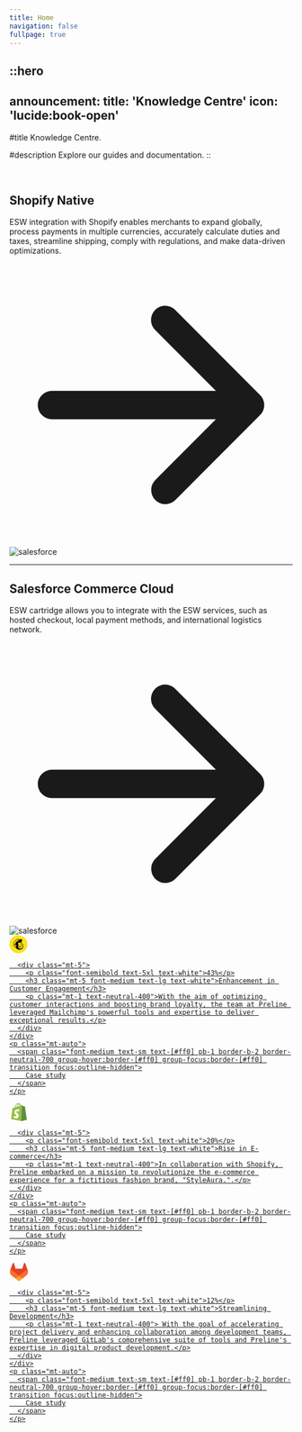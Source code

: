 ```yaml
---
title: Home
navigation: false
fullpage: true
---
```


::hero
---
announcement:
  title: 'Knowledge Centre'
  icon: 'lucide:book-open'
---

#title
Knowledge Centre.

#description
Explore our guides and documentation.
::

<br>

<section class="bg-background text-foreground">
  <div class="grid max-w-screen-xl px-4 py-8 mx-auto lg:gap-8 xl:gap-0 lg:py-16 lg:grid-cols-12">
    <div class="mr-auto place-self-center lg:col-span-7">
      <h1 class="max-w-2xl mb-4 text-lg font-semibold tracking-tight leading-none md:text-5xl xl:text-6xl">
        Shopify Native
      </h1>
      <p class="max-w-2xl mb-6 font-light text-muted-foreground lg:mb-8 md:text-lg lg:text-xl">
        ESW integration with Shopify enables merchants to expand globally, process payments in multiple currencies, accurately calculate duties and taxes, streamline shipping, comply with regulations, and make data-driven optimizations.
      </p>
      <a href="/shopify/home" class="inline-flex items-center justify-center px-5 py-3 mr-3 text-base font-medium text-primary-foreground bg-primary rounded-lg hover:bg-primary/90 focus:ring-4 focus:ring-primary/30 dark:focus:ring-primary/70">
        <svg class="w-5 h-5 ml-2 -mr-1" fill="currentColor" viewBox="0 0 20 20">
          <path fill-rule="evenodd" d="M10.293 3.293a1 1 0 011.414 0l6 6a1 1 0 010 1.414l-6 6a1 1 0 01-1.414-1.414L14.586 11H3a1 1 0 110-2h11.586l-4.293-4.293a1 1 0 010-1.414z" clip-rule="evenodd"/>
        </svg>
      </a>
    </div>
    <div class="hidden lg:mt-0 lg:col-span-5 lg:flex">
      <img src="/Untitled design (1).png" alt="salesforce">
    </div>
  </div>
</section>


---

<section class="bg-background text-foreground">
  <div class="grid max-w-screen-xl px-4 py-8 mx-auto lg:gap-8 xl:gap-0 lg:py-16 lg:grid-cols-12">
    <div class="mr-auto place-self-center lg:col-span-7">
      <h1 class="max-w-2xl mb-4 text-lg font-semibold tracking-tight leading-none md:text-5xl xl:text-6xl">
        Salesforce Commerce Cloud
      </h1>
      <p class="max-w-2xl mb-6 font-light text-muted-foreground lg:mb-8 md:text-lg lg:text-xl">
        ESW cartridge allows you to integrate with the ESW services, such as hosted checkout, local payment methods, and international logistics network.
      </p>
      <a href="#" class="inline-flex items-center justify-center px-5 py-3 mr-3 text-base font-medium text-primary-foreground bg-primary rounded-lg hover:bg-primary/90 focus:ring-4 focus:ring-primary/30 dark:focus:ring-primary/70">
        <svg class="w-5 h-5 ml-2 -mr-1" fill="currentColor" viewBox="0 0 20 20">
          <path fill-rule="evenodd" d="M10.293 3.293a1 1 0 011.414 0l6 6a1 1 0 010 1.414l-6 6a1 1 0 01-1.414-1.414L14.586 11H3a1 1 0 110-2h11.586l-4.293-4.293a1 1 0 010-1.414z" clip-rule="evenodd"/>
        </svg>
      </a>
    </div>
    <div class="hidden lg:mt-0 lg:col-span-5 lg:flex">
      <img src="/Salesforce.jpg" alt="salesforce">
    </div>
  </div>
</section>

<!-- Card Grid -->
<div class="grid grid-cols-1 lg:grid-cols-3 items-center border border-neutral-700 divide-y lg:divide-y-0 lg:divide-x divide-neutral-700 rounded-xl">
  <!-- Card -->
  <a class="group relative z-10 p-4 md:p-6 h-full flex flex-col bg-neutral-900 focus:outline-hidden first:rounded-t-xl last:rounded-b-xl lg:first:rounded-l-xl lg:first:rounded-tr-none lg:last:rounded-r-xl lg:last:rounded-bl-none before:absolute before:inset-0 before:bg-linear-to-b hover:before:from-transparent hover:before:via-transparent hover:before:to-[#ff0]/10 before:via-80% focus:before:from-transparent focus:before:via-transparent focus:before:to-[#ff0]/10 before:-z-1 last:before:rounded-b-xl lg:first:before:rounded-s-xl lg:last:before:rounded-e-xl lg:last:before:rounded-bl-none before:opacity-0 hover:before:opacity-100 focus:before:opacity-100" href="#">
    <div class="mb-5">
      <svg class="shrink-0 size-8" width="32" height="32" viewBox="0 0 32 32" fill="none" xmlns="http://www.w3.org/2000/svg">
        <g clip-path="url(#clip0_11766_122079)">
        <path d="M16 32C7.16 32 0 24.84 0 16C0 7.16 7.16 0 16 0C24.84 0 32 7.16 32 16C32 24.84 24.84 32 16 32Z" fill="#FFE01B"/>
        <path d="M11.72 19.28C11.74 19.3 11.74 19.34 11.72 19.38C11.64 19.52 11.48 19.6 11.32 19.58C11.02 19.54 10.8 19.3 10.82 19C10.82 18.8 10.86 18.62 10.92 18.42C11.02 18.18 10.92 17.92 10.72 17.78C10.6 17.7 10.44 17.68 10.3 17.7C10.16 17.72 10.04 17.82 9.96001 17.94C9.90001 18.04 9.86001 18.14 9.84001 18.24C9.84001 18.26 9.82001 18.28 9.82001 18.28C9.78001 18.4 9.70001 18.44 9.64001 18.44C9.62001 18.44 9.58001 18.42 9.56001 18.36C9.50001 18.02 9.62001 17.68 9.84001 17.42C10.04 17.2 10.32 17.1 10.62 17.14C10.92 17.18 11.2 17.38 11.32 17.66C11.46 18 11.42 18.38 11.24 18.7C11.22 18.72 11.22 18.76 11.2 18.78C11.14 18.9 11.12 19.06 11.2 19.18C11.26 19.26 11.34 19.3 11.44 19.3C11.48 19.3 11.52 19.3 11.56 19.28C11.64 19.24 11.7 19.24 11.72 19.28ZM24.94 19.6C24.92 20.22 24.78 20.82 24.56 21.4C23.44 24.1 20.76 25.6 17.56 25.5C14.58 25.42 12.04 23.84 10.94 21.26C10.24 21.24 9.56001 20.96 9.06001 20.5C8.52001 20.04 8.18001 19.4 8.10001 18.7C8.04001 18.22 8.10001 17.74 8.28001 17.28L7.66001 16.76C4.78001 14.36 13.72 4.4 16.56 6.9C16.58 6.92 17.54 7.86 17.54 7.86C17.54 7.86 18.06 7.64 18.08 7.64C20.58 6.6 22.62 7.1 22.62 8.76C22.62 9.62 22.08 10.62 21.2 11.54C21.56 11.9 21.8 12.34 21.92 12.82C22.02 13.16 22.06 13.5 22.08 13.86C22.1 14.22 22.12 15.04 22.12 15.04C22.14 15.04 22.4 15.12 22.48 15.14C23 15.26 23.46 15.48 23.86 15.82C24.08 16.02 24.2 16.3 24.26 16.58C24.32 16.96 24.22 17.34 24 17.64C24.06 17.78 24.1 17.9 24.16 18.04C24.24 18.28 24.28 18.48 24.3 18.5C24.52 18.54 24.94 18.86 24.94 19.6ZM12.34 18.12C12.14 16.86 11.3 16.42 10.72 16.38C10.58 16.38 10.44 16.38 10.28 16.42C9.26001 16.62 8.66001 17.5 8.78001 18.64C8.96001 19.7 9.82001 20.5 10.88 20.56C10.98 20.56 11.08 20.56 11.18 20.54C12.24 20.38 12.5 19.24 12.34 18.12ZM14.1 10.12C14.98 9.4 15.9 8.76 16.88 8.2C16.88 8.2 16.1 7.3 15.86 7.22C14.42 6.82 11.3 8.98 9.30001 11.84C8.50001 13 7.34001 15.04 7.90001 16.08C8.10001 16.32 8.32001 16.52 8.56001 16.72C8.92001 16.2 9.48001 15.84 10.12 15.72C10.9 13.54 12.28 11.6 14.1 10.12ZM17.22 20.1C17.3 20.44 17.56 20.72 17.9 20.8C18.08 20.86 18.24 20.92 18.44 20.94C20.72 21.34 22.86 20.02 23.34 19.7C23.38 19.68 23.4 19.7 23.38 19.74C23.36 19.76 23.34 19.78 23.34 19.8C22.76 20.56 21.18 21.44 19.12 21.44C18.22 21.44 17.32 21.12 17 20.64C16.48 19.88 16.98 18.78 17.82 18.9C17.82 18.9 18.12 18.94 18.2 18.94C19.52 19.06 20.86 18.86 22.08 18.32C23.24 17.78 23.68 17.18 23.62 16.7C23.6 16.56 23.52 16.42 23.42 16.3C23.1 16.04 22.72 15.86 22.32 15.78C22.14 15.72 22.02 15.7 21.88 15.66C21.64 15.58 21.52 15.52 21.5 15.06C21.48 14.86 21.46 14.18 21.44 13.88C21.42 13.38 21.36 12.7 20.94 12.42C20.84 12.34 20.7 12.3 20.58 12.3C20.5 12.3 20.44 12.3 20.36 12.32C20.14 12.36 19.96 12.48 19.8 12.64C19.4 13 18.88 13.18 18.34 13.14C18.04 13.12 17.74 13.08 17.38 13.06C17.32 13.06 17.24 13.06 17.18 13.04C16.22 13.06 15.44 13.78 15.32 14.74C15.12 16.16 16.14 16.88 16.44 17.32C16.48 17.38 16.52 17.44 16.52 17.52C16.52 17.6 16.48 17.68 16.42 17.72C15.6 18.64 15.3 19.92 15.62 21.12C15.66 21.26 15.7 21.4 15.76 21.54C16.5 23.28 18.82 24.1 21.08 23.36C21.38 23.26 21.66 23.14 21.94 23C22.44 22.76 22.88 22.42 23.26 22.02C23.84 21.44 24.22 20.68 24.36 19.86C24.42 19.4 24.32 19.24 24.2 19.16C24.1 19.1 24 19.08 23.88 19.1C23.82 18.74 23.72 18.4 23.58 18.08C22.94 18.56 22.2 18.94 21.42 19.16C20.48 19.42 19.52 19.52 18.54 19.48C17.92 19.42 17.5 19.24 17.34 19.76C18.28 20.08 19.28 20.18 20.28 20.06C20.3 20.06 20.34 20.08 20.34 20.1C20.34 20.12 20.32 20.14 20.3 20.16C20.22 20.14 19.06 20.68 17.22 20.1ZM13.84 11.88C14.6 11.34 15.48 10.96 16.38 10.76C17.42 10.52 18.48 10.52 19.52 10.76C19.56 10.76 19.58 10.7 19.54 10.68C19 10.4 18.42 10.24 17.8 10.22C17.78 10.22 17.76 10.2 17.76 10.18V10.16C17.86 10.04 17.96 9.92 18.08 9.84C18.1 9.82 18.1 9.8 18.08 9.8L18.06 9.78C17.32 9.86 16.62 10.1 15.98 10.52C15.96 10.52 15.94 10.52 15.94 10.52V10.5C15.98 10.32 16.06 10.14 16.16 9.96C16.16 9.94 16.16 9.92 16.14 9.92H16.12C15.22 10.42 14.42 11.08 13.76 11.86C13.74 11.88 13.74 11.9 13.76 11.9C13.8 11.9 13.82 11.9 13.84 11.88ZM19.84 16.7C19.96 16.78 20.14 16.76 20.24 16.64C20.3 16.52 20.22 16.38 20.06 16.3C19.94 16.22 19.76 16.24 19.66 16.36C19.6 16.46 19.68 16.62 19.84 16.7ZM20.34 14.88C20.38 15.08 20.46 15.28 20.58 15.44C20.7 15.42 20.84 15.42 20.96 15.44C21.04 15.22 21.04 14.98 20.98 14.76C20.88 14.34 20.76 14.1 20.52 14.14C20.26 14.18 20.24 14.48 20.34 14.88ZM20.88 15.84C20.72 15.8 20.54 15.88 20.48 16.06C20.44 16.22 20.52 16.4 20.7 16.46C20.88 16.52 21.04 16.42 21.1 16.24C21.1 16.22 21.12 16.18 21.12 16.16C21.12 16 21.02 15.86 20.88 15.84Z" fill="black"/>
        <path d="M16.66 15.8C16.62 15.8 16.6 15.78 16.6 15.76C16.58 15.68 16.7 15.58 16.8 15.48C17.14 15.22 17.6 15.18 17.98 15.34C18.16 15.42 18.32 15.54 18.42 15.7C18.46 15.76 18.46 15.82 18.44 15.84C18.4 15.88 18.3 15.84 18.12 15.76C17.92 15.66 17.68 15.6 17.46 15.62C17.2 15.66 16.92 15.72 16.66 15.8ZM18.38 16.16C18.22 16 18 15.92 17.8 15.96C17.64 15.98 17.5 16.04 17.38 16.14C17.32 16.18 17.28 16.24 17.28 16.32C17.28 16.34 17.28 16.36 17.3 16.36C17.32 16.36 17.32 16.38 17.34 16.38C17.4 16.38 17.46 16.36 17.5 16.34C17.74 16.26 17.98 16.22 18.22 16.26C18.34 16.28 18.38 16.28 18.42 16.24C18.4 16.2 18.4 16.18 18.38 16.16Z" fill="black"/>
        </g>
        <defs>
          <clipPath id="clip0_11766_122079">
          <rect width="32" height="32" fill="white"/>
          </clipPath>
        </defs>
      </svg>

      <div class="mt-5">
        <p class="font-semibold text-5xl text-white">43%</p>
        <h3 class="mt-5 font-medium text-lg text-white">Enhancement in Customer Engagement</h3>
        <p class="mt-1 text-neutral-400">With the aim of optimizing customer interactions and boosting brand loyalty, the team at Preline leveraged Mailchimp's powerful tools and expertise to deliver exceptional results.</p>
      </div>
    </div>
    <p class="mt-auto">
      <span class="font-medium text-sm text-[#ff0] pb-1 border-b-2 border-neutral-700 group-hover:border-[#ff0] group-focus:border-[#ff0] transition focus:outline-hidden">
        Case study
      </span>
    </p>
  </a>
  <!-- End Card -->

  <!-- Card -->
  <a class="group relative z-10 p-4 md:p-6 h-full flex flex-col bg-neutral-900 focus:outline-hidden first:rounded-t-xl last:rounded-b-xl lg:first:rounded-l-xl lg:first:rounded-tr-none lg:last:rounded-r-xl lg:last:rounded-bl-none before:absolute before:inset-0 before:bg-linear-to-b hover:before:from-transparent hover:before:via-transparent hover:before:to-[#ff0]/10 before:via-80% focus:before:from-transparent focus:before:via-transparent focus:before:to-[#ff0]/10 before:-z-1 last:before:rounded-b-xl lg:first:before:rounded-s-xl lg:last:before:rounded-e-xl lg:last:before:rounded-bl-none before:opacity-0 hover:before:opacity-100 focus:before:opacity-100" href="#">
    <div class="mb-5">
      <svg class="shrink-0 size-8" width="33" height="32" viewBox="0 0 33 32" fill="none" xmlns="http://www.w3.org/2000/svg">
        <path d="M27.462 6.28384C27.44 6.12384 27.2998 6.03529 27.184 6.02554C27.0684 6.01589 24.6215 5.83452 24.6215 5.83452C24.6215 5.83452 22.9221 4.1474 22.7355 3.96066C22.5489 3.77403 22.1844 3.8308 22.0429 3.87244C22.0221 3.87858 21.6716 3.98674 21.0919 4.16614C20.5243 2.53261 19.5224 1.03145 17.7599 1.03145C17.7112 1.03145 17.6611 1.03343 17.611 1.03628C17.1098 0.373373 16.4889 0.0853729 15.9525 0.0853729C11.8468 0.0853729 9.88524 5.21798 9.27023 7.82619C7.67483 8.32055 6.54146 8.672 6.39669 8.71748C5.50617 8.99682 5.47801 9.02488 5.36108 9.864C5.27308 10.4993 2.94299 28.5189 2.94299 28.5189L21.0995 31.9208L30.9373 29.7925C30.9373 29.7925 27.4837 6.44384 27.462 6.28384ZM20.0884 4.4765L18.5521 4.952C18.5526 4.84373 18.5532 4.73721 18.5532 4.62072C18.5532 3.60548 18.4123 2.78806 18.1862 2.14006C19.0943 2.25403 19.6992 3.28735 20.0884 4.4765ZM17.0596 2.34137C17.3121 2.97403 17.4763 3.88198 17.4763 5.10718C17.4763 5.16987 17.4757 5.22718 17.4752 5.28515C16.476 5.59463 15.3903 5.93063 14.3022 6.26773C14.9132 3.90981 16.0584 2.77096 17.0596 2.34137ZM15.8398 1.18663C16.017 1.18663 16.1955 1.2468 16.3663 1.36439C15.0505 1.98356 13.6401 3.54302 13.0445 6.65721L10.5364 7.43398C11.2341 5.05863 12.8907 1.18663 15.8398 1.18663Z" fill="#95BF46"/>
        <path d="M27.184 6.02553C27.0684 6.01589 24.6215 5.83452 24.6215 5.83452C24.6215 5.83452 22.9221 4.1474 22.7356 3.96066C22.6658 3.89118 22.5716 3.85556 22.4732 3.84022L21.1004 31.9205L30.9373 29.7925C30.9373 29.7925 27.4837 6.44383 27.462 6.28383C27.44 6.12383 27.2999 6.03529 27.184 6.02553Z" fill="#5E8E3E"/>
        <path d="M17.7599 11.4614L16.5469 15.0697C16.5469 15.0697 15.4841 14.5025 14.1813 14.5025C12.2714 14.5025 12.1753 15.701 12.1753 16.0031C12.1753 17.6511 16.4711 18.2825 16.4711 22.1427C16.4711 25.1797 14.5449 27.1353 11.9476 27.1353C8.83092 27.1353 7.23706 25.1956 7.23706 25.1956L8.07158 22.4384C8.07158 22.4384 9.70994 23.8449 11.0924 23.8449C11.9957 23.8449 12.3632 23.1337 12.3632 22.614C12.3632 20.4643 8.83881 20.3684 8.83881 16.8361C8.83881 13.863 10.9727 10.986 15.2802 10.986C16.94 10.986 17.7599 11.4614 17.7599 11.4614Z" fill="white"/>
      </svg>

      <div class="mt-5">
        <p class="font-semibold text-5xl text-white">20%</p>
        <h3 class="mt-5 font-medium text-lg text-white">Rise in E-commerce</h3>
        <p class="mt-1 text-neutral-400">In collaboration with Shopify, Preline embarked on a mission to revolutionize the e-commerce experience for a fictitious fashion brand, "StyleAura.".</p>
      </div>
    </div>
    <p class="mt-auto">
      <span class="font-medium text-sm text-[#ff0] pb-1 border-b-2 border-neutral-700 group-hover:border-[#ff0] group-focus:border-[#ff0] transition focus:outline-hidden">
        Case study
      </span>
    </p>
  </a>
  <!-- End Card -->

  <!-- Card -->
  <a class="group relative z-10 p-4 md:p-6 h-full flex flex-col bg-neutral-900 focus:outline-hidden first:rounded-t-xl last:rounded-b-xl lg:first:rounded-l-xl lg:first:rounded-tr-none lg:last:rounded-r-xl lg:last:rounded-bl-none before:absolute before:inset-0 before:bg-linear-to-b hover:before:from-transparent hover:before:via-transparent hover:before:to-[#ff0]/10 before:via-80% focus:before:from-transparent focus:before:via-transparent focus:before:to-[#ff0]/10 before:-z-1 last:before:rounded-b-xl lg:first:before:rounded-s-xl lg:last:before:rounded-e-xl lg:last:before:rounded-bl-none before:opacity-0 hover:before:opacity-100 focus:before:opacity-100" href="#">
    <div class="mb-5">
      <svg class="shrink-0 size-8" width="33" height="32" viewBox="0 0 33 32" fill="none" xmlns="http://www.w3.org/2000/svg">
        <path d="M32.8875 15.3054C32.9242 16.2093 32.8209 17.1099 32.5811 17.9792C32.3447 18.8486 31.9716 19.6695 31.4787 20.4141C30.989 21.1593 30.3861 21.8167 29.6935 22.3607L29.6769 22.3745L23.019 27.563L19.7451 30.1433L17.7501 31.7089C17.6335 31.8024 17.5036 31.8716 17.3671 31.9201C17.2305 31.9686 17.084 31.9929 16.9374 31.9929C16.7942 31.9929 16.6477 31.9686 16.5111 31.9201C16.3745 31.8716 16.2447 31.8024 16.1281 31.7089L14.1331 30.1433L10.8591 27.563L4.24125 22.4057L4.20129 22.378L4.18796 22.3641C3.49187 21.8203 2.88904 21.1623 2.39611 20.4176C1.90319 19.6729 1.53016 18.8486 1.29036 17.9792C1.05056 17.1099 0.947313 16.2059 0.98395 15.3019C1.02392 14.3979 1.20044 13.5078 1.51018 12.6626L1.55348 12.5414L5.90654 0.747936C5.92875 0.69021 5.95539 0.634792 5.98648 0.581684C6.01534 0.528576 6.04976 0.478931 6.08972 0.43275C6.12747 0.38426 6.16855 0.339234 6.21295 0.297671C6.25736 0.258417 6.30399 0.221472 6.35284 0.186836C6.45609 0.121028 6.56267 0.0725381 6.67924 0.0448295C6.79248 0.0136573 6.91238 -0.000196993 7.02895 0.00673016C7.14885 0.0136573 7.26542 0.0379024 7.37533 0.0829289C7.48524 0.124492 7.59181 0.186836 7.68507 0.263035C7.72948 0.302289 7.77278 0.343852 7.81496 0.387724C7.85493 0.433905 7.89046 0.483549 7.92154 0.536658C7.95485 0.587457 7.98371 0.641719 8.00814 0.699446C8.03256 0.754863 8.05254 0.812589 8.06809 0.872625L11.0023 10.2139H22.8792L25.8134 0.872625C25.8289 0.812589 25.85 0.754863 25.8767 0.699446C25.9011 0.644029 25.93 0.589766 25.9633 0.536658C25.9944 0.485858 26.0299 0.437368 26.0699 0.391187C26.1098 0.345006 26.1531 0.302289 26.1997 0.263035C26.293 0.186836 26.3962 0.127955 26.5062 0.0829289C26.6194 0.0413659 26.736 0.0171209 26.8525 0.0101937C26.9724 0.00326659 27.089 0.0136573 27.2056 0.0448295C27.3188 0.0760017 27.4287 0.124492 27.5286 0.1903C27.5797 0.222627 27.6275 0.259571 27.6719 0.301134C27.7163 0.340388 27.7573 0.38426 27.7951 0.43275C27.8328 0.48124 27.8673 0.532039 27.8983 0.585148C27.9272 0.638256 27.9527 0.693673 27.9749 0.751399L32.3213 12.5483L32.3646 12.6696C32.6744 13.5112 32.8509 14.4014 32.8875 15.3054Z" fill="#E24329"/>
        <path d="M32.8909 15.309C32.9275 16.2095 32.8243 17.1135 32.5845 17.9829C32.3447 18.8523 31.9717 19.6766 31.4787 20.4213C30.9858 21.1659 30.383 21.824 29.6902 22.3678L29.6736 22.3816L23.0157 27.5701C23.0157 27.5701 20.1881 25.3499 16.9374 22.7903L26.4795 15.2813C26.9092 14.9453 27.3588 14.6371 27.8218 14.3531C28.2847 14.0656 28.7643 13.8093 29.2539 13.5807C29.7468 13.3521 30.2498 13.1477 30.7593 12.978C31.2722 12.8049 31.7918 12.6628 32.3214 12.5485L32.3647 12.6698C32.6744 13.5149 32.8509 14.405 32.8909 15.309Z" fill="#FC6D26"/>
        <path d="M16.9374 22.7903C20.1881 25.343 23.0191 27.5701 23.0191 27.5701L19.7451 30.1504L17.7501 31.716C17.6335 31.8095 17.5036 31.8788 17.3671 31.9273C17.2305 31.9758 17.084 32 16.9374 32C16.7942 32 16.6477 31.9758 16.5111 31.9273C16.3746 31.8788 16.2447 31.8095 16.1281 31.716L14.1331 30.1504L10.8591 27.5701C10.8591 27.5701 13.6868 25.343 16.9374 22.7903Z" fill="#FCA326"/>
        <path d="M16.9374 22.7834C13.6834 25.343 10.8591 27.5632 10.8591 27.5632L4.24125 22.4059L4.20129 22.3782L4.18796 22.3643C3.49187 21.8205 2.88904 21.1625 2.39611 20.4178C1.90319 19.6731 1.53016 18.8488 1.29036 17.9794C1.05056 17.1101 0.947313 16.2061 0.98395 15.3021C1.02392 14.3981 1.20044 13.508 1.51018 12.6628L1.55348 12.5416C2.08304 12.6559 2.60261 12.7979 3.11552 12.9711C3.6251 13.1443 4.12801 13.3452 4.62094 13.5772C5.11053 13.8058 5.59014 14.0656 6.05309 14.3496C6.51604 14.6336 6.96233 14.9453 7.39531 15.2813L16.9374 22.7834Z" fill="#FC6D26"/>
      </svg>

      <div class="mt-5">
        <p class="font-semibold text-5xl text-white">12%</p>
        <h3 class="mt-5 font-medium text-lg text-white">Streamlining Development</h3>
        <p class="mt-1 text-neutral-400"> With the goal of accelerating project delivery and enhancing collaboration among development teams, Preline leveraged GitLab's comprehensive suite of tools and Preline's expertise in digital product development.</p>
      </div>
    </div>
    <p class="mt-auto">
      <span class="font-medium text-sm text-[#ff0] pb-1 border-b-2 border-neutral-700 group-hover:border-[#ff0] group-focus:border-[#ff0] transition focus:outline-hidden">
        Case study
      </span>
    </p>
  </a>
  <!-- End Card -->
</div>
<!-- End Card Grid -->


